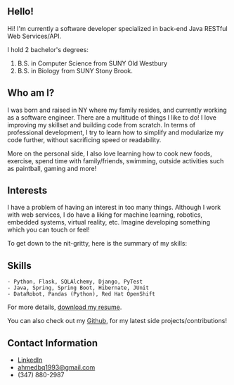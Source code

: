 ## Hello!

Hi! I'm currently a software developer specialized in back-end Java RESTful Web Services/API. 

I hold 2 bachelor's degrees: 
1. B.S. in Computer Science from SUNY Old Westbury 
2. B.S. in Biology from SUNY Stony Brook. 

## Who am I?

I was born and raised in NY where my family resides, and currently working as a software engineer. There are a multitude of things I like to do! I love improving my skillset and building code from scratch. In terms of professional development, I try to learn how to simplify and modularize my code further, without sacrificing speed or readability.

More on the personal side, I also love learning how to cook new foods, exercise, spend time with family/friends, swimming, outside activities such as paintball, gaming and more!

## Interests

I have a problem of having an interest in too many things. Although I work with web services, I do have a liking for machine learning, robotics, embedded systems, virtual reality, etc. Imagine developing something which you can touch or feel! 

To get down to the nit-gritty, here is the summary of my skills:

## Skills

```
- Python, Flask, SQLAlchemy, Django, PyTest
- Java, Spring, Spring Boot, Hibernate, JUnit
- DataRobot, Pandas (Python), Red Hat OpenShift

```

For more details, [download my resume](#).

You can also check out my [Github](https://github.com/ahmedbq), for my latest side projects/contributions!

## Contact Information
- [LinkedIn](https://www.linkedin.com/in/ahmed-qureshi-765060105/)
- ahmedbq1993@gmail.com
- (347) 880-2987
